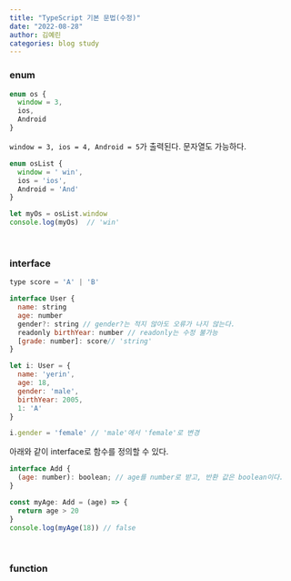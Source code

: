 ```yaml
---
title: "TypeScript 기본 문법(수정)"
date: "2022-08-28"
author: 김예린
categories: blog study
---
```


### enum

```js
enum os {
  window = 3,
  ios,
  Android
}
```

`window = 3, ios = 4, Android = 5`가 출력된다. 문자열도 가능하다.

```js
enum osList {
  window = ' win',
  ios = 'ios',
  Android = 'And'
}

let myOs = osList.window
console.log(myOs)  // 'win'
```

<br>

### interface

```js
type score = 'A' | 'B'

interface User {
  name: string
  age: number
  gender?: string // gender?는 적지 않아도 오류가 나지 않는다.
  readonly birthYear: number // readonly는 수정 불가능
  [grade: number]: score// 'string'
}

let i: User = {
  name: 'yerin',
  age: 18,
  gender: 'male',
  birthYear: 2005,
  1: 'A'
}

i.gender = 'female' // 'male'에서 'female'로 변경
```

아래와 같이 interface로 함수를 정의할 수 있다.

```js
interface Add {
  (age: number): boolean; // age를 number로 받고, 반환 값은 boolean이다.
}

const myAge: Add = (age) => {
  return age > 20
}
console.log(myAge(18)) // false
```

<br>

### function